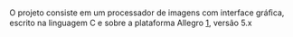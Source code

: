 O projeto consiste em um processador de imagens com interface gráﬁca, escrito na linguagem C e sobre a
plataforma Allegro [1](1.md), versão 5.x
